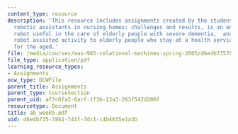 ```yaml
---
content_type: resource
description: 'This resource includes assignments created by the students on towards
  robotic assistants in nursing homes: challenges and results, is an entertainment
  robot useful in the care of elderly people with severe dementia,  and  effects of
  robot assisted activity to elderly people who stay at a health service facility
  for the aged.'
file: /media/courses/mas-965-relational-machines-spring-2005/d6edb7357861741f7dc1c4b4615e1a3b_ab_week5.pdf
file_type: application/pdf
learning_resource_types:
- Assignments
ocw_type: OCWFile
parent_title: Assignments
parent_type: CourseSection
parent_uid: af7c6fa2-6acf-1f3b-13a3-263f542d206f
resourcetype: Document
title: ab_week5.pdf
uid: d6edb735-7861-741f-7dc1-c4b4615e1a3b
---
```


